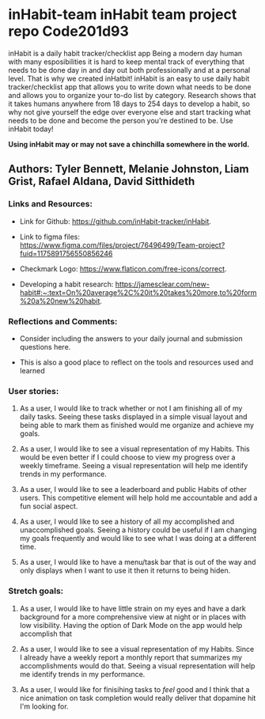 # inHabit-team inHabit team project repo Code201d93

inHabit is a daily habit tracker/checklist app
Being a modern day human with many esposibilities it is hard to keep mental track of everything that needs to be done day in and day out both professionally and at a personal level. That is why we created inHatbit! 
inHabit is an easy to use daily habit tracker/checklist app that allows you to write down what needs to be done and allows you to organize your to-do list by category. Research shows that it takes humans anywhere from 18 days to 254 days to develop a habit, so why not give yourself the edge over everyone else and start tracking what needs to be done and become the person you're destined to be. Use inHabit today!

**Using inHabit may or may not save a chinchilla somewhere in the world.**

## Authors: Tyler Bennett, Melanie Johnston, Liam Grist, Rafael Aldana, David Sitthideth

### Links and Resources:

- Link for Github: https://github.com/inHabit-tracker/inHabit.

- Link to figma files: https://www.figma.com/files/project/76496499/Team-project?fuid=1175891756550856246

- Checkmark Logo: https://www.flaticon.com/free-icons/correct.

- Developing a habit research: https://jamesclear.com/new-habit#:~:text=On%20average%2C%20it%20takes%20more,to%20form%20a%20new%20habit.

### Reflections and Comments:

- Consider including the answers to your daily journal and submission questions here.

- This is also a good place to reflect on the tools and resources used and learned


### User stories:

1. As a user, I would like to track whether or not I am finishing all of my daily tasks. Seeing these tasks displayed in a simple visual layout and being able to mark them as finished would me organize and achieve my goals.

2. As a user, I would like to see a visual representation of my Habits. This would be even better if I could choose to view my progress over a weekly timeframe. Seeing a visual representation will help me identify trends in my performance.

3. As a user, I would like to see a leaderboard and public Habits of other users. This competitive element will help hold me accountable and add a fun social aspect.

4. As a user, I would like to see a history of all my accomplished and unaccomplished goals. Seeing a history could be useful if I am changing my goals frequently and would like to see what I was doing at a different time.

5. As a user, I would like to have a menu/task bar that is out of the way and only displays when I want to use it then it returns to being hiden.

### Stretch goals:

1. As a user, I would like to have little strain on my eyes and have a dark background for a more comprehensive view at night or in places with low visibility. Having the option of Dark Mode on the app would help accomplish that

2. As a user, I would like to see a visual representation of my Habits. Since I already have a weekly report a monthly report that summarizes my accomplishments would do that. Seeing a visual representation will help me identify trends in my performance.

3. As a user, I would like for finisihing tasks to *feel* good and I think that a nice animation on task completion would really deliver that dopamine hit I'm looking for.
